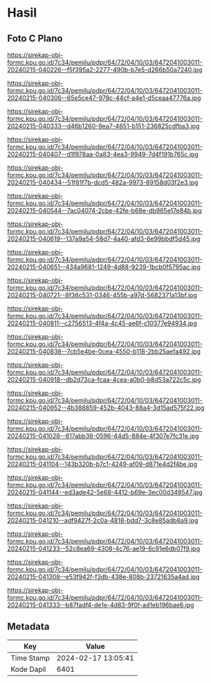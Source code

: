 # Hasil

## Foto C Plano

https://sirekap-obj-formc.kpu.go.id/7c34/pemilu/pdpr/64/72/04/10/03/6472041003011-20240215-040226--f5f395a2-2277-490b-b7e5-d266b50a7240.jpg

https://sirekap-obj-formc.kpu.go.id/7c34/pemilu/pdpr/64/72/04/10/03/6472041003011-20240215-040306--65e5ce47-978c-44cf-a4e1-d5ceaa47776a.jpg

https://sirekap-obj-formc.kpu.go.id/7c34/pemilu/pdpr/64/72/04/10/03/6472041003011-20240215-040333--d46b1260-9ea7-4651-b151-236825cdfba3.jpg

https://sirekap-obj-formc.kpu.go.id/7c34/pemilu/pdpr/64/72/04/10/03/6472041003011-20240215-040407--d1f978aa-0a83-4ea3-9949-7d4f191b765c.jpg

https://sirekap-obj-formc.kpu.go.id/7c34/pemilu/pdpr/64/72/04/10/03/6472041003011-20240215-040434--51f81f7b-dcd5-482a-9973-89158d03f2e3.jpg

https://sirekap-obj-formc.kpu.go.id/7c34/pemilu/pdpr/64/72/04/10/03/6472041003011-20240215-040544--7ac04074-2cbe-42fe-b68e-db965e17e84b.jpg

https://sirekap-obj-formc.kpu.go.id/7c34/pemilu/pdpr/64/72/04/10/03/6472041003011-20240215-040619--137a9a54-58d7-4a40-afd3-6e99bbdf5d45.jpg

https://sirekap-obj-formc.kpu.go.id/7c34/pemilu/pdpr/64/72/04/10/03/6472041003011-20240215-040651--434a9681-1249-4d88-9239-1bcb0f5795ac.jpg

https://sirekap-obj-formc.kpu.go.id/7c34/pemilu/pdpr/64/72/04/10/03/6472041003011-20240215-040721--8f36c531-0346-455b-a97d-5682371a13bf.jpg

https://sirekap-obj-formc.kpu.go.id/7c34/pemilu/pdpr/64/72/04/10/03/6472041003011-20240215-040811--c2756513-4f4a-4c45-ae6f-c10377e94934.jpg

https://sirekap-obj-formc.kpu.go.id/7c34/pemilu/pdpr/64/72/04/10/03/6472041003011-20240215-040838--7cb5e4be-0cea-4550-b118-2bb25aefa492.jpg

https://sirekap-obj-formc.kpu.go.id/7c34/pemilu/pdpr/64/72/04/10/03/6472041003011-20240215-040918--db2d73ca-fcaa-4cea-a0b0-b8d53a722c5c.jpg

https://sirekap-obj-formc.kpu.go.id/7c34/pemilu/pdpr/64/72/04/10/03/6472041003011-20240215-040952--4b388859-452b-4043-88a4-3d15ad575f22.jpg

https://sirekap-obj-formc.kpu.go.id/7c34/pemilu/pdpr/64/72/04/10/03/6472041003011-20240215-041028--817abb38-0596-44d5-884e-4f307e7fc31e.jpg

https://sirekap-obj-formc.kpu.go.id/7c34/pemilu/pdpr/64/72/04/10/03/6472041003011-20240215-041104--143b320b-b7c1-4249-af09-d871e4d2f4be.jpg

https://sirekap-obj-formc.kpu.go.id/7c34/pemilu/pdpr/64/72/04/10/03/6472041003011-20240215-041144--ed3ade42-5e68-4412-b69e-3ec00d349547.jpg

https://sirekap-obj-formc.kpu.go.id/7c34/pemilu/pdpr/64/72/04/10/03/6472041003011-20240215-041210--adf9427f-2c0a-4818-bdd7-3c8e85adb8a9.jpg

https://sirekap-obj-formc.kpu.go.id/7c34/pemilu/pdpr/64/72/04/10/03/6472041003011-20240215-041233--52c8ea69-4308-4c76-ae19-6c91e6db07f9.jpg

https://sirekap-obj-formc.kpu.go.id/7c34/pemilu/pdpr/64/72/04/10/03/6472041003011-20240215-041308--e53f942f-f3db-438e-808b-23721635a4ad.jpg

https://sirekap-obj-formc.kpu.go.id/7c34/pemilu/pdpr/64/72/04/10/03/6472041003011-20240215-041333--b87fadf4-de1e-4d83-9f0f-ad1eb196bae6.jpg


## Metadata

| Key        | Value               |
| ---------- | ------------------- |
| Time Stamp | 2024-02-17 13:05:41 |
| Kode Dapil | 6401                |



